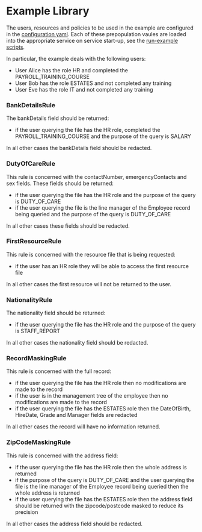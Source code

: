 <!--
 Copyright 2020 Crown Copyright

 Licensed under the Apache License, Version 2.0 (the "License");
 you may not use this file except in compliance with the License.
 You may obtain a copy of the License at

     http://www.apache.org/licenses/LICENSE-2.0

 Unless required by applicable law or agreed to in writing, software
 distributed under the License is distributed on an "AS IS" BASIS,
 WITHOUT WARRANTIES OR CONDITIONS OF ANY KIND, either express or implied.
 See the License for the specific language governing permissions and
 limitations under the License.
-->

# Example Library

The users, resources and policies to be used in the example are configured in the [configuration yaml](/example-library/src/main/resources/application-example.yaml).
Each of these prepopulation vaules are loaded into the appropriate service on service start-up, see the [run-example scripts](/deployment/local-jvm/bash-scripts).

In particular, the example deals with the following users:
- User Alice has the role HR and completed the PAYROLL_TRAINING_COURSE
- User Bob has the role ESTATES and not completed any training
- User Eve has the role IT and not completed any training

### BankDetailsRule  
The bankDetails field should be returned:
- if the user querying the file has the HR role, completed the PAYROLL_TRAINING_COURSE and the purpose of the query is SALARY

In all other cases the bankDetails field should be redacted.

### DutyOfCareRule  
This rule is concerned with the contactNumber, emergencyContacts and sex fields. These fields should be returned:
- if the user querying the file has the HR role and the purpose of the query is DUTY_OF_CARE
- if the user querying the file is the line manager of the Employee record being queried and the purpose of the query is DUTY_OF_CARE  

In all other cases these fields should be redacted.

### FirstResourceRule  
This rule is concerned with the resource file that is being requested:
- if the user has an HR role they will be able to access the first resource file

In all other cases the first resource will not be returned to the user.

### NationalityRule  
The nationality field should be returned:
- if the user querying the file has the HR role and the purpose of the query is STAFF_REPORT

In all other cases the nationality field should be redacted.

### RecordMaskingRule
This rule is concerned with the full record:
- if the user querying the file has the HR role then no modifications are made to the record
- if the user is in the management tree of the employee then no modifications are made to the record
- if the user querying the file has the ESTATES role then the DateOfBirth, HireDate, Grade and Manager fields are redacted  

In all other cases the record will have no information returned.

### ZipCodeMaskingRule
This rule is concerned with the address field:
- if the user querying the file has the HR role then the whole address is returned
- if the purpose of the query is DUTY_OF_CARE and the user querying the file is the line manager of the Employee record being queried then the whole address is returned
- if the user querying the file has the ESTATES role then the address field should be returned with the zipcode/postcode masked to reduce its precision

In all other cases the address field should be redacted.

